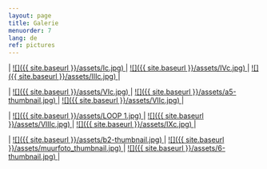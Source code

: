 ```yaml
---
layout: page
title: Galerie
menuorder: 7
lang: de
ref: pictures
---
```


| <a href="/assets/I.jpg"> ![]({{ site.baseurl }}/assets/Ic.jpg) </a> | <a href="/assets/IV.jpg"> ![]({{ site.baseurl }}/assets/IVc.jpg) </a> | <a href="/assets/III.jpg">  ![]({{ site.baseurl }}/assets/IIIc.jpg) </a> |

| <a href="/assets/VI.jpg"> ![]({{ site.baseurl }}/assets/VIc.jpg) </a> | <a href="/assets/a5.jpg"> ![]({{ site.baseurl }}/assets/a5-thumbnail.jpg) </a> | <a href="/assets/VII.jpg">  ![]({{ site.baseurl }}/assets/VIIc.jpg) </a> |

| <a href="/assets/LOOP.jpg"> ![]({{ site.baseurl }}/assets/LOOP 1.jpg) </a> | <a href="/assets/VIII.jpg"> ![]({{ site.baseurl }}/assets/VIIIc.jpg) </a> | <a href="/assets/IX.jpg"> ![]({{ site.baseurl }}/assets/IXc.jpg) </a> |

|  <a href="/assets/b2.jpg">  ![]({{ site.baseurl }}/assets/b2-thumbnail.jpg) </a> | <a href="/assets/muurfoto.jpg"> ![]({{ site.baseurl }}/assets/muurfoto_thumbnail.jpg) </a> | <a href="/assets/6.jpg">![]({{ site.baseurl }}/assets/6-thumbnail.jpg) </a> |





